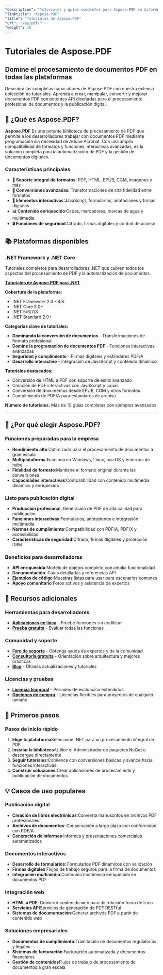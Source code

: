 ```yaml
---
"description": "Tutoriales y guías completos para Aspose.PDF en diferentes plataformas. Domine la creación, manipulación, conversión y las funciones interactivas de documentos PDF con nuestra extensa colección de tutoriales."
"linktitle": "Aspose.PDF"
"title": "Tutoriales de Aspose.PDF"
"url": "/es/pdf/"
"weight": 10
---
```


# Tutoriales de Aspose.PDF

## Domine el procesamiento de documentos PDF en todas las plataformas

Descubra las completas capacidades de Aspose.PDF con nuestra extensa colección de tutoriales. Aprenda a crear, manipular, convertir y mejorar documentos PDF con potentes API diseñadas para el procesamiento profesional de documentos y la publicación digital.

## 🚀 ¿Qué es Aspose.PDF?

**Aspose.PDF** Es una potente biblioteca de procesamiento de PDF que permite a los desarrolladores trabajar con documentos PDF mediante programación sin necesidad de Adobe Acrobat. Con una amplia compatibilidad de formatos y funciones interactivas avanzadas, es la solución completa para la automatización de PDF y la gestión de documentos digitales.

### Características principales
- **📄 Soporte integral de formatos**: PDF, HTML, EPUB, CGM, imágenes y más
- **🔄 Conversiones avanzadas**: Transformaciones de alta fidelidad entre formatos
- **🎨 Elementos interactivos**:JavaScript, formularios, anotaciones y firmas digitales
- **📊 Contenido enriquecido**:Capas, marcadores, marcas de agua y multimedia
- **🔒 Funciones de seguridad**:Cifrado, firmas digitales y control de acceso

## 📚 Plataformas disponibles

### .NET Framework y .NET Core
Tutoriales completos para desarrolladores .NET que cubren todos los aspectos del procesamiento de PDF y la automatización de documentos.

**[Tutoriales de Aspose.PDF para .NET](./net/)**

**Cobertura de la plataforma:**
- .NET Framework 2.0 - 4.8
- .NET Core 2.0+
- .NET 5/6/7/8
- .NET Standard 2.0+

**Categorías clave de tutoriales:**
- **Dominando la conversión de documentos** - Transformaciones de formato profesional
- **Domine la programación de documentos PDF** - Funciones interactivas avanzadas
- **Seguridad y cumplimiento** - Firmas digitales y estándares PDF/A
- **Desarrollo interactivo** - Integración de JavaScript y contenido dinámico

**Tutoriales destacados:**
- Conversión de HTML a PDF con soporte de estilo avanzado
- Creación de PDF interactivos con JavaScript y capas
- Conversión de documentos desde EPUB, CGM y otros formatos
- Cumplimiento de PDF/A para estándares de archivo

**Número de tutoriales:** Más de 10 guías completas con ejemplos avanzados

---

## 🎯 ¿Por qué elegir Aspose.PDF?

### **Funciones preparadas para la empresa**
- **Rendimiento alto**:Optimizado para el procesamiento de documentos a gran escala
- **Multiplataforma**:Funciona en Windows, Linux, macOS y entornos de nube.
- **Fidelidad de formato**:Mantiene el formato original durante las conversiones
- **Capacidades interactivas**:Compatibilidad con contenido multimedia dinámico y enriquecido

### **Listo para publicación digital**
- **Producción profesional**: Generación de PDF de alta calidad para publicación
- **Funciones interactivas**:Formularios, anotaciones e integración multimedia
- **Normas de cumplimiento**:Compatibilidad con PDF/A, PDF/X y accesibilidad
- **Características de seguridad**:Cifrado, firmas digitales y protección DRM

### **Beneficios para desarrolladores**
- **API enriquecida**:Modelo de objetos completo con amplia funcionalidad
- **Documentación**: Guías detalladas y referencias API
- **Ejemplos de código**:Muestras listas para usar para escenarios comunes
- **Apoyo comunitario**:Foros activos y asistencia de expertos

## 🔗 Recursos adicionales

### **Herramientas para desarrolladores**
- **[Aplicaciones en línea](https://products.aspose.app/pdf/family)** - Pruebe funciones sin codificar
- **[Prueba gratuita](https://releases.aspose.com/pdf/net/)** - Evaluar todas las funciones

### **Comunidad y soporte**
- **[Foro de soporte](https://forum.aspose.com/c/pdf/10)** - Obtenga ayuda de expertos y de la comunidad
- **[Consultoría gratuita](https://aspose.com/consulting)** - Orientación sobre arquitectura y mejores prácticas
- **[Blog](https://blog.aspose.com/category/pdf/)** - Últimas actualizaciones y tutoriales

### **Licencias y pruebas**
- **[Licencia temporal](https://conholdate.com/temporary-license/)** - Períodos de evaluación extendidos
- **[Opciones de compra](https://conholdate.com/purchase/)** - Licencias flexibles para proyectos de cualquier tamaño

## 🚀 Primeros pasos

### Pasos de inicio rápido
1. **Elige tu plataforma**Seleccione .NET para un procesamiento integral de PDF
2. **Instalar la biblioteca**:Utilice el Administrador de paquetes NuGet o descargue directamente
3. **Seguir tutoriales**:Comience con conversiones básicas y avance hacia funciones interactivas.
4. **Construir soluciones**:Crear aplicaciones de procesamiento y publicación de documentos

## 💡 Casos de uso populares

### **Publicación digital**
- **Creación de libros electrónicos**:Convierta manuscritos en archivos PDF profesionales
- **Archivos de documentos**: Conservación a largo plazo con conformidad con PDF/A
- **Generación de informes**:Informes y presentaciones comerciales automatizados

### **Documentos interactivos**
- **Desarrollo de formularios**: Formularios PDF dinámicos con validación
- **Firmas digitales**:Flujos de trabajo seguros para la firma de documentos
- **Integración multimedia**:Contenido multimedia enriquecido en documentos PDF

### **Integración web**
- **HTML a PDF**: Convertir contenido web para distribución fuera de línea
- **Servicios API**Servicios de generación de PDF RESTful
- **Sistemas de documentación**:Generar archivos PDF a partir de contenido web

### **Soluciones empresariales**
- **Documentos de cumplimiento**:Tramitación de documentos regulatorios y legales
- **Sistemas de facturación**:Facturación automatizada y documentos financieros
- **Gestión de contenidos**Flujos de trabajo de procesamiento de documentos a gran escala
